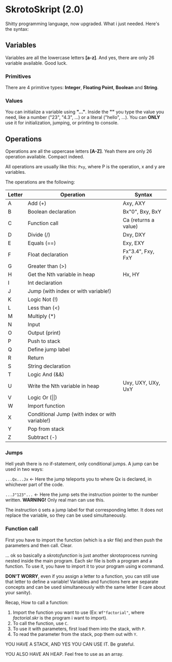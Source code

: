 # SkrotoSkript (2.0)

Shitty programming language, now upgraded. What i just needed. Here's the syntax:

## Variables

Variables are all the lowercase letters **[a-z]**. And yes, there are only 26 variable available. Good luck.

### Primitives

There are 4 primitive types: **Integer**, **Floating Point**, **Boolean** and **String**.

### Values

You can initialize a variable using **"..."**. Inside the **""** you type the value you need, like a number ("23", "4.3", ...) or a literal ("hello", ...). You can **ONLY** use it for initialization, jumping, or printing to console.

## Operations

Operations are all the uppercase letters **[A-Z]**. Yeah there are only 26 operation available. Compact indeed.

All operations are usually like this: `Pxy`, where P is the operation, x and y are variables.

The operations are the following:

|Letter|Operation|Syntax|
|------|---------|------|
|A| Add (+) | Axy, AXY
|B| Boolean declaration | Bx"0", Bxy, BxY
|C| Function call | Ca (returns a value)
|D| Divide (/) | Dxy, DXY
|E| Equals (==) | Exy, EXY
|F| Float declaration | Fx"3.4", Fxy, FxY
|G| Greater than (>)
|H| Get the Nth variable in heap | Hx, HY
|I| Int declaration
|J| Jump (with index or with variable!)
|K| Logic Not (!)
|L| Less than (<)
|M| Multiply (*)
|N| Input
|O| Output (print)
|P| Push to stack
|Q| Define jump label
|R| Return
|S| String declaration
|T| Logic And (&&)
|U| Write the Nth variable in heap | Uxy, UXY, UXy, UxY
|V| Logic Or (\|\|)
|W| Import function
|X| Conditional Jump (with index or with variable!)
|Y| Pop from stack
|Z| Subtract (-)

### Jumps
Hell yeah there is no if-statement, only conditional jumps. A jump can be used in two ways:

`...Qx...Jx` <- Here the jump teleports you to where Qx is declared, in whichever part of the code. 

`...J"123"...` <- Here the jump sets the instruction pointer to the number written. **WARNING!** Only real man can use this.

The instruction `Q` sets a jump label for that corresponding letter. It does not replace the variable, so they can be used simultaneously.

### Function call

First you have to import the function (which is a skr file) and then push the parameters and then call. Clear.

... ok so basically a _skrotofunction_ is just another skrotoprocess running nested inside the main program. Each skr file is both a program and a function. To use it, you have to import it to your program using `W` command.

**DON'T WORRY**, even if you assign a letter to a function, you can still use that letter to define a variable! Variables and functions here are separate concepts and can be used simultaneously with the same letter (I care about your sanity).

Recap, How to call a function:

1. Import the function you want to use (Ex: `Wf"factorial"`, where _factorial.skr_ is the program i want to import).
2. To call the function, use `C`.
3. To use it with parameters, first load them into the stack, with `P`.
4. To read the parameter from the stack, pop them out with `Y`.

YOU HAVE A STACK, AND YES YOU CAN USE IT. Be grateful.

YOU ALSO HAVE AN HEAP. Feel free to use as an array.